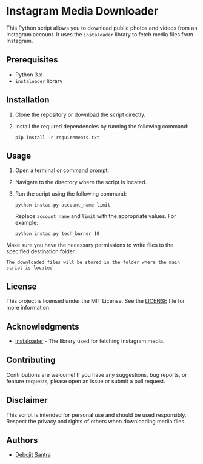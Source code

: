 
# Instagram Media Downloader

This Python script allows you to download public photos and videos from an Instagram account. It uses the `instaloader` library to fetch media files from Instagram.

## Prerequisites

- Python 3.x
- `instaloader` library

## Installation

1. Clone the repository or download the script directly.
2. Install the required dependencies by running the following command:

   ```shell
   pip install -r requirements.txt
   ```
## Usage

1. Open a terminal or command prompt.
2. Navigate to the directory where the script is located.
3. Run the script using the following command:

   ```shell
   python instad.py account_name limit
   ```

   Replace `account_name` and `limit` with the appropriate values. For example:

   ```shell
   python instad.py tech_burner 10
   ```

Make sure you have the necessary permissions to write files to the specified destination folder.

`The downloaded files will be stored in the folder where the main script is located`
## License

This project is licensed under the MIT License. See the [LICENSE](LICENSE) file for more information.

## Acknowledgments

- [instaloader](https://instaloader.github.io/) - The library used for fetching Instagram media.

## Contributing

Contributions are welcome! If you have any suggestions, bug reports, or feature requests, please open an issue or submit a pull request.

## Disclaimer

This script is intended for personal use and should be used responsibly. Respect the privacy and rights of others when downloading media files.

## Authors

- [Debojit Santra](https://github.com/debojitsantra)
